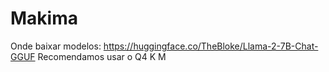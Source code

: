 # Makima

Onde baixar modelos: https://huggingface.co/TheBloke/Llama-2-7B-Chat-GGUF
Recomendamos usar o Q4 K M
